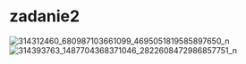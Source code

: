 # zadanie2
![314312460_680987103661099_4695051819585897650_n](https://user-images.githubusercontent.com/117357346/200638717-54181218-3798-4fa6-9178-d98eca2d3347.jpg)
![314393763_1487704368371046_2822608472986857751_n](https://user-images.githubusercontent.com/117357346/200638733-41c41819-f18d-4ec0-9381-4818246ef2c2.jpg)
